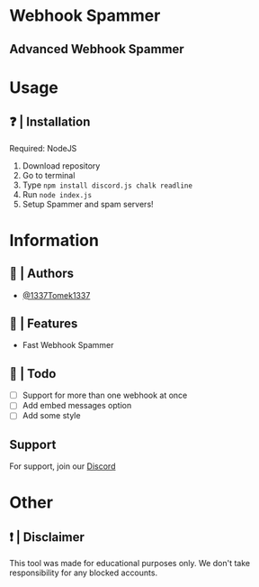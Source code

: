 # Webhook Spammer
## Advanced Webhook Spammer

# Usage
## ❓ | Installation
Required: NodeJS
1. Download repository
2. Go to terminal
3. Type `npm install discord.js chalk readline`
4. Run `node index.js`
5. Setup Spammer and spam servers!

# Information

## 🔧 | Authors

- [@1337Tomek1337](https://www.github.com/1337Tomek1337)

## 🤔 | Features

- Fast Webhook Spammer

## 📜 | Todo
- [ ] Support for more than one webhook at once
- [ ] Add embed messages option
- [ ] Add some style

## Support

For support, join our [Discord](https://discord.gg/jehhXZATCe)


# Other

## ❗ | Disclaimer
This tool was made for educational purposes only. We don't take responsibility for any blocked accounts.
